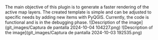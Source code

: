 The main objective of this plugin is to generate a faster rendering of the active map layers. The created template is simple and can be adjusted to specific needs by adding new items with PyQGIS. Currently, the code is functional and is in the debugging phase.
![Description of the image](git_images/Captura de pantalla 2024-10-04 104227.png)
![Description of the image](git_images/Captura de pantalla 2024-10-03 192535.png)

